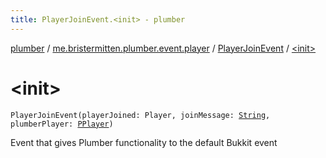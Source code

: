 ```yaml
---
title: PlayerJoinEvent.<init> - plumber
---
```


[plumber](../../index.html) / [me.bristermitten.plumber.event.player](../index.html) / [PlayerJoinEvent](index.html) / [&lt;init&gt;](./-init-.html)

# &lt;init&gt;

`PlayerJoinEvent(playerJoined: Player, joinMessage: `[`String`](https://kotlinlang.org/api/latest/jvm/stdlib/kotlin/-string/index.html)`, plumberPlayer: `[`PPlayer`](../../me.bristermitten.plumber.struct.player/-p-player/index.html)`)`

Event that gives Plumber functionality to the default Bukkit event

